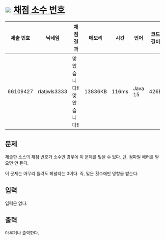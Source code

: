 # <img width="20px"  src="https://d2gd6pc034wcta.cloudfront.net/tier/-1.svg" class="solvedac-tier"> [채점 소수 번호](https://www.acmicpc.net/problem/14443) 

| 제출 번호 | 닉네임 | 채점 결과 | 메모리 | 시간 | 언어 | 코드 길이 |
|---|---|---|---|---|---|---|
|66109427| rlatjwls3333|맞았습니다!! 맞았습니다!!|13836KB|116ms|Java 15|426B|

## 문제
<p>제출한 소스의 채점 번호가 소수인 경우에 이 문제를 맞을 수 있다. 단, 컴파일 에러를 받으면 안 된다.</p>

<p>이 문제는 아무리 틀려도 페널티는 0이다. 즉, 맞은 횟수에만 영향을 받는다.</p>

## 입력
<p>입력은 없다.</p>

## 출력
<p>아무거나 출력한다. </p>

